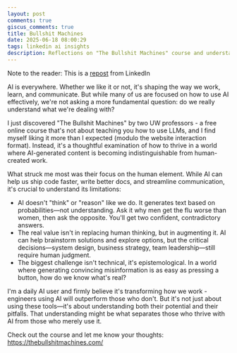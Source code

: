 ```yaml
---
layout: post
comments: true
giscus_comments: true
title: Bullshit Machines
date: 2025-06-18 08:00:29
tags: linkedin ai insights
description: Reflections on "The Bullshit Machines" course and understanding AI's limitations while leveraging its potential to augment human thinking.
---
```


Note to the reader: This is a [repost](https://www.linkedin.com/posts/yewjinlim_introduction-activity-7297083741028372480-YNi5?utm_source=share&utm_medium=member_desktop&rcm=ACoAAAD4xmMBhqAf0RkmEot2NJkJA3gvq31H7Os) from LinkedIn

AI is everywhere. Whether we like it or not, it's shaping the way we work, learn, and communicate. But while many of us are focused on how to use AI effectively, we're not asking a more fundamental question: do we really understand what we're dealing with?

I just discovered "The Bullshit Machines" by two UW professors - a free online course that's not about teaching you how to use LLMs, and I find myself liking it more than I expected (modulo the website interaction format). Instead, it's a thoughtful examination of how to thrive in a world where AI-generated content is becoming indistinguishable from human-created work.

What struck me most was their focus on the human element. While AI can help us ship code faster, write better docs, and streamline communication, it's crucial to understand its limitations:

- AI doesn't "think" or "reason" like we do. It generates text based on probabilities—not understanding. Ask it why men get the flu worse than women, then ask the opposite. You'll get two confident, contradictory answers.
- The real value isn't in replacing human thinking, but in augmenting it. AI can help brainstorm solutions and explore options, but the critical decisions—system design, business strategy, team leadership—still require human judgment.
- The biggest challenge isn't technical, it's epistemological. In a world where generating convincing misinformation is as easy as pressing a button, how do we know what's real?

I'm a daily AI user and firmly believe it's transforming how we work - engineers using AI will outperform those who don't. But it's not just about using these tools—it's about understanding both their potential and their pitfalls. That understanding might be what separates those who thrive with AI from those who merely use it.

Check out the course and let me know your thoughts: https://thebullshitmachines.com/
